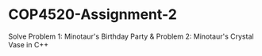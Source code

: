 # COP4520-Assignment-2
Solve Problem 1: Minotaur's Birthday Party &amp; Problem 2: Minotaur's Crystal Vase in C++

